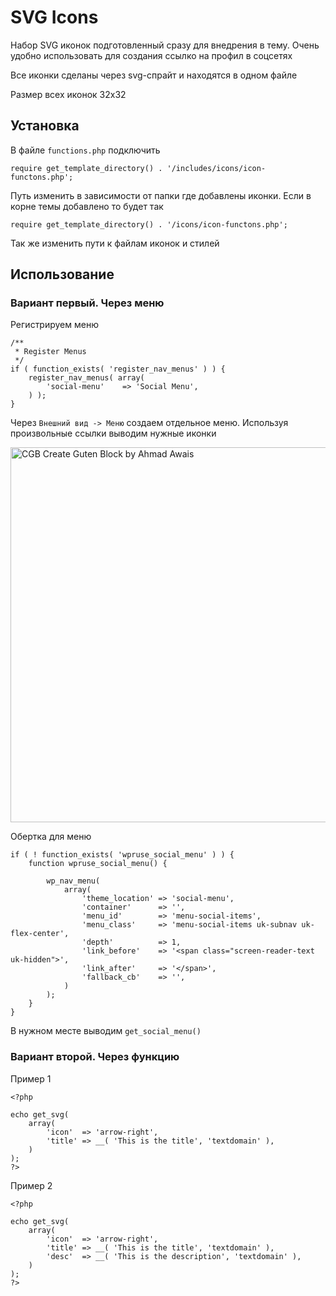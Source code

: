 # SVG Icons
Набор SVG иконок подготовленный сразу для внедрения в тему. Очень удобно использовать для создания ссылко на профил в соцсетях

Все иконки сделаны через svg-спрайт и находятся в одном файле

Размер всех иконок 32x32

## Установка

В файле `functions.php` подключить

```require get_template_directory() . '/includes/icons/icon-functons.php';```

Путь изменить в зависимости от папки где добавлены иконки. Если в корне темы добавлено то будет так

```require get_template_directory() . '/icons/icon-functons.php';```

Так же изменить пути к файлам иконок и стилей

## Использование

### Вариант первый. Через меню

Регистрируем меню
```
/**
 * Register Menus
 */
if ( function_exists( 'register_nav_menus' ) ) {
	register_nav_menus( array(
		'social-menu'    => 'Social Menu',
	) );
}
```

Через `Внешний вид -> Меню` создаем отдельное меню. Используя произвольные ссылки выводим нужные иконки

<img width="600" src="https://wpruse.ru/wp-content/uploads/2018/11/icons-1.jpg" alt="CGB Create Guten Block by Ahmad Awais">

Обертка для меню

```
if ( ! function_exists( 'wpruse_social_menu' ) ) {
	function wpruse_social_menu() {

		wp_nav_menu(
			array(
				'theme_location' => 'social-menu',
				'container'      => '',
				'menu_id'        => 'menu-social-items',
				'menu_class'     => 'menu-social-items uk-subnav uk-flex-center',
				'depth'          => 1,
				'link_before'    => '<span class="screen-reader-text uk-hidden">',
				'link_after'     => '</span>',
				'fallback_cb'    => '',
			)
		);
	}
}
```
В нужном месте выводим `get_social_menu()`

### Вариант второй. Через функцию

Пример 1

```
<?php

echo get_svg(
	array(
		'icon'  => 'arrow-right',
		'title' => __( 'This is the title', 'textdomain' ),
	)
);
?>
```

Пример 2

```
<?php

echo get_svg(
	array(
		'icon'  => 'arrow-right',
		'title' => __( 'This is the title', 'textdomain' ),
		'desc'  => __( 'This is the description', 'textdomain' ),
	)
);
?>
```
